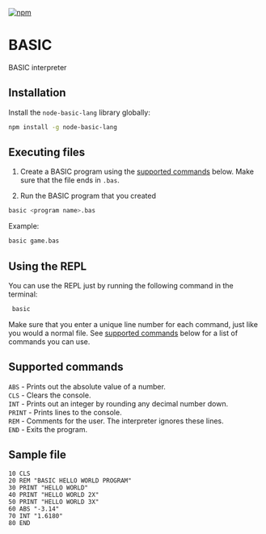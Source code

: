 [![npm](https://img.shields.io/npm/dw/node-basic-lang.svg)](https://www.npmjs.com/package/node-basic-lang)

# BASIC

BASIC interpreter

## Installation

Install the `node-basic-lang` library globally:

  ```bash
  npm install -g node-basic-lang
  ```

## Executing files

1. Create a BASIC program using the [supported commands](#supported-commands) below. Make sure that the file ends in `.bas`.

2. Run the BASIC program that you created

  ```bash
  basic <program name>.bas
  ```
  
  Example:

  ```bash
  basic game.bas
  ```

## Using the REPL

You can use the REPL just by running the following command in the terminal:

 ```bash
  basic
  ```

Make sure that you enter a unique line number for each command, just like you would a normal file. See [supported commands](#supported-commands) below for a list of commands you can use.

## Supported commands

`ABS` - Prints out the absolute value of a number.  
`CLS` - Clears the console.  
`INT` - Prints out an integer by rounding any decimal number down.  
`PRINT` - Prints lines to the console.  
`REM` - Comments for the user. The interpreter ignores these lines.  
`END` - Exits the program.

## Sample file

```bas
10 CLS
20 REM "BASIC HELLO WORLD PROGRAM"
30 PRINT "HELLO WORLD"
40 PRINT "HELLO WORLD 2X"
50 PRINT "HELLO WORLD 3X"
60 ABS "-3.14"
70 INT "1.6180"
80 END
```

